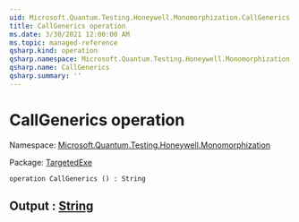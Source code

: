 ```yaml
---
uid: Microsoft.Quantum.Testing.Honeywell.Monomorphization.CallGenerics
title: CallGenerics operation
ms.date: 3/30/2021 12:00:00 AM
ms.topic: managed-reference
qsharp.kind: operation
qsharp.namespace: Microsoft.Quantum.Testing.Honeywell.Monomorphization
qsharp.name: CallGenerics
qsharp.summary: ''
---
```


# CallGenerics operation

Namespace: [Microsoft.Quantum.Testing.Honeywell.Monomorphization](xref:Microsoft.Quantum.Testing.Honeywell.Monomorphization)

Package: [TargetedExe](https://nuget.org/packages/TargetedExe)




```qsharp
operation CallGenerics () : String
```


## Output : [String](xref:microsoft.quantum.lang-ref.string)

